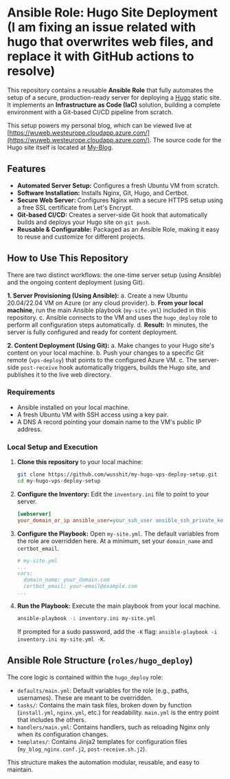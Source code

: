 # Ansible Role: Hugo Site Deployment (I am fixing an issue related with hugo that overwrites web files, and replace it with GitHub actions to resolve)

This repository contains a reusable **Ansible Role** that fully automates the setup of a secure, production-ready server for deploying a [Hugo](https://gohugo.io/) static site. It implements an **Infrastructure as Code (IaC)** solution, building a complete environment with a Git-based CI/CD pipeline from scratch.

This setup powers my personal blog, which can be viewed live at [https://wuweb.westeurope.cloudapp.azure.com/](https://wuweb.westeurope.cloudapp.azure.com/). The source code for the Hugo site itself is located at [My-Blog](https://github.com/wusshit/My-Blog.git).

## Features

*   **Automated Server Setup:** Configures a fresh Ubuntu VM from scratch.
*   **Software Installation:** Installs Nginx, Git, Hugo, and Certbot.
*   **Secure Web Server:** Configures Nginx with a secure HTTPS setup using a free SSL certificate from Let's Encrypt.
*   **Git-based CI/CD:** Creates a server-side Git hook that automatically builds and deploys your Hugo site on `git push`.
*   **Reusable & Configurable:** Packaged as an Ansible Role, making it easy to reuse and customize for different projects.

## How to Use This Repository

There are two distinct workflows: the one-time server setup (using Ansible) and the ongoing content deployment (using Git).

**1. Server Provisioning (Using Ansible):**
    a. Create a new Ubuntu 20.04/22.04 VM on Azure (or any cloud provider).
    b. **From your local machine**, run the main Ansible playbook (`my-site.yml`) included in this repository.
    c. Ansible connects to the VM and uses the `hugo_deploy` role to perform all configuration steps automatically.
    d. **Result:** In minutes, the server is fully configured and ready for content deployment.

**2. Content Deployment (Using Git):**
    a. Make changes to your Hugo site's content on your local machine.
    b. Push your changes to a specific Git remote (`vps-deploy`) that points to the configured Azure VM.
    c. The server-side `post-receive` hook automatically triggers, builds the Hugo site, and publishes it to the live web directory.

### Requirements

*   Ansible installed on your local machine.
*   A fresh Ubuntu VM with SSH access using a key pair.
*   A DNS A record pointing your domain name to the VM's public IP address.

### Local Setup and Execution

1.  **Clone this repository** to your local machine:
    ```bash
    git clone https://github.com/wusshit/my-hugo-vps-deploy-setup.git
    cd my-hugo-vps-deploy-setup
    ```

2.  **Configure the Inventory:** Edit the `inventory.ini` file to point to your server.
    ```ini
    [webserver]
    your_domain_or_ip ansible_user=your_ssh_user ansible_ssh_private_key_file=~/.ssh/your_private_key
    ```

3.  **Configure the Playbook:** Open `my-site.yml`. The default variables from the role are overridden here. At a minimum, set your `domain_name` and `certbot_email`.
    ```yaml
    # my-site.yml
    ...
    vars:
      domain_name: your_domain.com
      certbot_email: your-email@example.com
    ...
    ```

4.  **Run the Playbook:** Execute the main playbook from your local machine.
    ```bash
    ansible-playbook -i inventory.ini my-site.yml
    ```
    If prompted for a sudo password, add the `-K` flag: `ansible-playbook -i inventory.ini my-site.yml -K`.

## Ansible Role Structure (`roles/hugo_deploy`)

The core logic is contained within the `hugo_deploy` role:

*   `defaults/main.yml`: Default variables for the role (e.g., paths, usernames). These are meant to be overridden.
*   `tasks/`: Contains the main task files, broken down by function (`install.yml`, `nginx.yml`, etc.) for readability. `main.yml` is the entry point that includes the others.
*   `handlers/main.yml`: Contains handlers, such as reloading Nginx only when its configuration changes.
*   `templates/`: Contains Jinja2 templates for configuration files (`my_blog_nginx.conf.j2`, `post-receive.sh.j2`).

This structure makes the automation modular, reusable, and easy to maintain.

